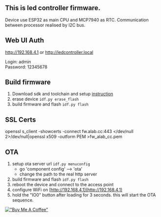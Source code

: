 ## This is led controller firmware.

Device use ESP32 as main CPU and MCP7940 as RTC.
Communication between processor realised by I2C bus.

## Web UI Auth
http://192.168.4.1 or http://ledcontroller.local

Login: admin  
Password: 12345678

## Build firmware
1. Download sdk and toolchain and setup [instruction](https://github.com/espressif/esp-idf)
2. erase device `idf.py erase_flash`
2. build firmware and flash `idf.py flash`

## SSL Certs
openssl s_client -showcerts -connect fw.alab.cc:443 </dev/null 2>/dev/null|openssl x509 -outform PEM >fw_alab_cc.pem

## OTA
1. setup ota server url `idf.py menuconfig`
    - go 'component config' --> 'ota'
    - change the path to the real http server
2. build firmware and flash `idf.py flash`
3. reboot the device and connect to the access point
4. configure WiFi on [http://192.168.4.1](http://192.168.4.1) 
3. hold the "IO0" button after loading for 3 seconds. this will start the OTA sequence.


[!["Buy Me A Coffee"](https://www.buymeacoffee.com/assets/img/custom_images/orange_img.png)](https://www.buymeacoffee.com/alab)